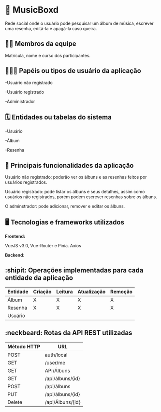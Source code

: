 # :checkered_flag: MusicBoxd

Rede social onde o usuário pode pesquisar um álbum de música, escrever uma resenha, editá-la e apagá-la caso queira.

## :technologist: Membros da equipe

Matrícula, nome e curso dos participantes.

## :people_holding_hands: Papéis ou tipos de usuário da aplicação

-Usuário não registrado

-Usuário registrado

-Administrador



## :spiral_calendar: Entidades ou tabelas do sistema

-Usuário

-Álbum

-Resenha

## :triangular_flag_on_post:	 Principais funcionalidades da aplicação

Usuário não registrado: poderão ver os álbuns e as resenhas feitos por usuários registrados.

Usuário registrado: pode listar os álbuns e seus detalhes, assim como usuários não registrados, porém podem escrever resenhas sobre os álbuns.

O adminstrador: pode adicionar, remover e editar os álbuns.


## :desktop_computer: Tecnologias e frameworks utilizados

**Frontend:**

VueJS v3.0, Vue-Router e Pinia.
Axios

**Backend:**




## :shipit: Operações implementadas para cada entidade da aplicação


| Entidade| Criação | Leitura | Atualização | Remoção |
| --- | --- | --- | --- | --- |
| Álbum | X |  X  | X | X |
| Resenha | X |  X  |  X | X |
| Usuário |  |    |  |  |



## :neckbeard: Rotas da API REST utilizadas

| Método HTTP | URL |
| --- | --- |
| POST | auth/local|
| GET | /user/me|
| GET | API/Álbuns|
| GET | /api/álbuns/{id}|
| POST | /api/álbuns |
| PUT | /api/álbuns/{id} |
| Delete | /api/Álbuns/{id} |
